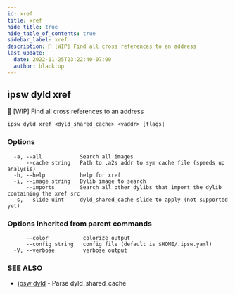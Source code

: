```yaml
---
id: xref
title: xref
hide_title: true
hide_table_of_contents: true
sidebar_label: xref
description: 🚧 [WIP] Find all cross references to an address
last_update:
  date: 2022-11-25T23:22:40-07:00
  author: blacktop
---
```

## ipsw dyld xref

🚧 [WIP] Find all cross references to an address

```
ipsw dyld xref <dyld_shared_cache> <vaddr> [flags]
```

### Options

```
  -a, --all            Search all images
      --cache string   Path to .a2s addr to sym cache file (speeds up analysis)
  -h, --help           help for xref
  -i, --image string   Dylib image to search
      --imports        Search all other dylibs that import the dylib containing the xref src
  -s, --slide uint     dyld_shared_cache slide to apply (not supported yet)
```

### Options inherited from parent commands

```
      --color           colorize output
      --config string   config file (default is $HOME/.ipsw.yaml)
  -V, --verbose         verbose output
```

### SEE ALSO

* [ipsw dyld](/docs/cli/ipsw/dyld)	 - Parse dyld_shared_cache

